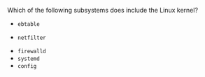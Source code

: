 Which of the following subsystems does include the Linux kernel?

* `ebtable `
+ `netfilter`
* `firewalld `
* `systemd `
* `config `
